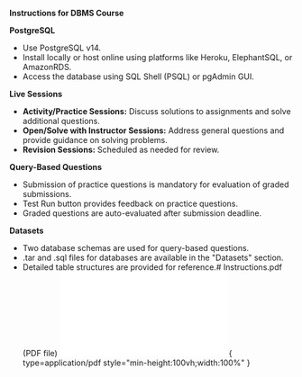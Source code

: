 **Instructions for DBMS Course**

**PostgreSQL**

* Use PostgreSQL v14.
* Install locally or host online using platforms like Heroku, ElephantSQL, or AmazonRDS.
* Access the database using SQL Shell (PSQL) or pgAdmin GUI.

**Live Sessions**

* **Activity/Practice Sessions:** Discuss solutions to assignments and solve additional questions.
* **Open/Solve with Instructor Sessions:** Address general questions and provide guidance on solving problems.
* **Revision Sessions:** Scheduled as needed for review.

**Query-Based Questions**

* Submission of practice questions is mandatory for evaluation of graded submissions.
* Test Run button provides feedback on practice questions.
* Graded questions are auto-evaluated after submission deadline.

**Datasets**

* Two database schemas are used for query-based questions.
* .tar and .sql files for databases are available in the "Datasets" section.
* Detailed table structures are provided for reference.# Instructions.pdf (PDF file)
![Alt text](<./Instructions.pdf>){ type=application/pdf style="min-height:100vh;width:100%" }
